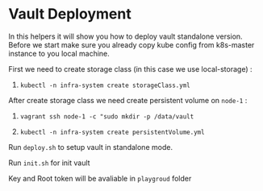 # Vault Deployment

In this helpers it will show you how to deploy vault standalone version. Before we start make sure you already copy kube config from k8s-master instance to you local machine.

First we need to create storage class (in this case we use local-storage) :

1. `kubectl -n infra-system create storageClass.yml`

After create storage class we need create persistent volume on `node-1` :

1. `vagrant ssh node-1 -c "sudo mkdir -p /data/vault`

2. `kubectl -n infra-system create persistentVolume.yml`

Run `deploy.sh` to setup vault in standalone mode.

Run `init.sh` for init vault

Key and Root token will be avaliable in `playgroud` folder